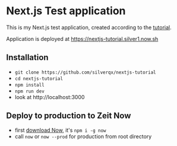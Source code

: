 # Next.js Test application

This is my Next.js test application, created according to the [tutorial](https://nextjs.org/learn/basics/getting-started).

Application is deployed at https://nextjs-tutorial.silver1.now.sh

## Installation

* `git clone https://github.com/silverqx/nextjs-tutorial`
* `cd nextjs-tutorial`
* `npm install`
* `npm run dev`
* look at http://localhost:3000

## Deploy to production to Zeit Now

* first [download Now](https://zeit.co/download), it's `npm i -g now`
* call `now` or `now --prod` for production from root directory
